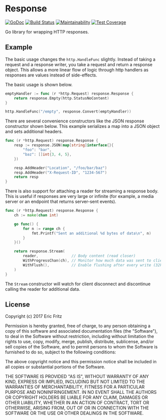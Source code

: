 # Response

[![GoDoc](https://godoc.org/github.com/efritz/response?status.svg)](https://godoc.org/github.com/efritz/response)
[![Build Status](https://secure.travis-ci.org/efritz/response.png)](http://travis-ci.org/efritz/response)
[![Maintainability](https://api.codeclimate.com/v1/badges/69a8d691fd23fd17cc35/maintainability)](https://codeclimate.com/github/efritz/response/maintainability)
[![Test Coverage](https://api.codeclimate.com/v1/badges/69a8d691fd23fd17cc35/test_coverage)](https://codeclimate.com/github/efritz/response/test_coverage)

Go library for wrapping HTTP responses.

## Example

The basic usage changes the `http.HandleFunc` slightly. Instead of taking a request
and a response writer, you take a request and return a response object. This allows
a more linear flow of logic through http handlers as responses are values instead of
side-effects.

The basic usage is shown below.

```go
emptyHandler := func (r *http.Request) response.Response {
    return response.Empty(http.StatusNoContent)
}

http.HandleFunc("/empty", response.Convert(emptyHandler))
```

There are several convenience constructors like the JSON response constructor shown
below. This example serializes a map into a JSON object and sets additional headers.

```go
func (r *http.Request) response.Response {
    resp := response.JSON(map[string]interface{}{
        "foo": "bar",
        "baz": []int{3, 4, 5},
    })

    resp.AddHeader("Location", "/foo/bar/baz")
    resp.AddHeader("X-Request-ID", "1234-567")
    return resp
}
```

There is also support for attaching a reader for streaming a response body. This is
useful if responses are very large or infinite (for example, a media server or an
endpoint that returns server-sent events).

```go
func (r *http.Request) response.Response {
    ch := make(chan int)

    go func() {
        for n := range ch {
            fmt.Printf("Sent an additional %d bytes of data\n", n)
        }
    }()

    return response.Stream(
        reader,               // Body content (read closer)
        WithProgressChan(ch), // Monitor how much data was sent to client
        WithFlush(),          // Enable flushing after every write (32k chunks)
    )
}
```

The `Stream` constructor will watch for client disconnect and discontinue calling
the reader for additional data.

## License

Copyright (c) 2017 Eric Fritz

Permission is hereby granted, free of charge, to any person obtaining a copy
of this software and associated documentation files (the "Software"), to deal
in the Software without restriction, including without limitation the rights
to use, copy, modify, merge, publish, distribute, sublicense, and/or sell
copies of the Software, and to permit persons to whom the Software is
furnished to do so, subject to the following conditions:

The above copyright notice and this permission notice shall be included in
all copies or substantial portions of the Software.

THE SOFTWARE IS PROVIDED "AS IS", WITHOUT WARRANTY OF ANY KIND, EXPRESS OR
IMPLIED, INCLUDING BUT NOT LIMITED TO THE WARRANTIES OF MERCHANTABILITY,
FITNESS FOR A PARTICULAR PURPOSE AND NONINFRINGEMENT. IN NO EVENT SHALL THE
AUTHORS OR COPYRIGHT HOLDERS BE LIABLE FOR ANY CLAIM, DAMAGES OR OTHER
LIABILITY, WHETHER IN AN ACTION OF CONTRACT, TORT OR OTHERWISE, ARISING FROM,
OUT OF OR IN CONNECTION WITH THE SOFTWARE OR THE USE OR OTHER DEALINGS IN
THE SOFTWARE.
